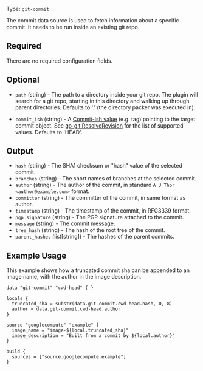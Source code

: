 Type: `git-commit`

The commit data source is used to fetch information about a specific commit. 
It needs to be run inside an existing git repo.


## Required

There are no required configuration fields.


## Optional

- `path` (string) - The path to a directory inside your git repo. The plugin will
search for a git repo, starting in this directory and walking up through
parent directories. Defaults to '.' (the directory packer was executed in).

- `commit_ish` (string) - A [Commit-Ish value](https://git-scm.com/docs/gitglossary#Documentation/gitglossary.txt-aiddefcommit-ishacommit-ishalsocommittish)
(e.g. tag) pointing to the target commit object.
See [go-git ResolveRevision](https://pkg.go.dev/github.com/go-git/go-git/v5#Repository.ResolveRevision)
for the list of supported values. Defaults to 'HEAD'.


## Output

- `hash` (string) - The SHA1 checksum or "hash" value of the selected commit.
- `branches` (string) - The short names of branches at the selected commit.
- `author` (string) - The author of the commit, in standard `A U Thor <author@example.com>` format.
- `committer` (string) - The committer of the commit, in same format as author.
- `timestamp` (string) - The timestamp of the commit, in RFC3339 format.
- `pgp_signature` (string) - The PGP signature attached to the commit.
- `message` (string) - The commit message.
- `tree_hash` (string) - The hash of the root tree of the commit.
- `parent_hashes` (list[string]) - The hashes of the parent commits.


## Example Usage

This example shows how a truncated commit sha can be appended
to an image name, with the author in the image description.

```hcl
data "git-commit" "cwd-head" { }

locals {
  truncated_sha = substr(data.git-commit.cwd-head.hash, 0, 8)
  author = data.git-commit.cwd-head.author
}

source "googlecompute" "example" {
  image_name = "image-${local.truncated_sha}"
  image_description = "Built from a commit by ${local.author}"
}

build {
  sources = ["source.googlecompute.example"]
}
```
